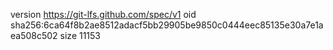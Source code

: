 version https://git-lfs.github.com/spec/v1
oid sha256:6ca64f8b2ae8512adacf5bb29905be9850c0444eec85135e30a7e1aea508c502
size 11153
